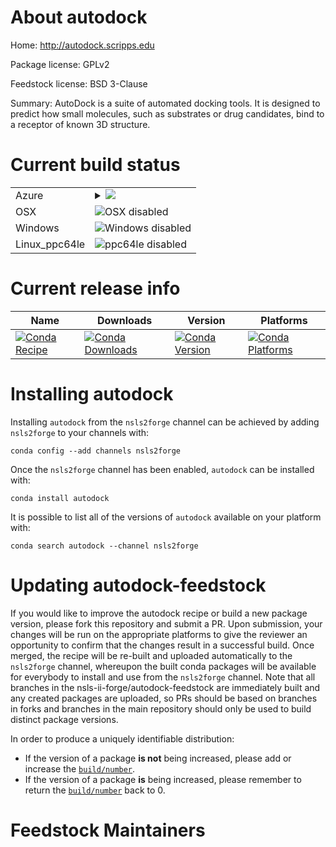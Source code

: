 About autodock
==============

Home: http://autodock.scripps.edu

Package license: GPLv2

Feedstock license: BSD 3-Clause

Summary: AutoDock is a suite of automated docking tools. It is designed to predict how small molecules, such as substrates or drug candidates, bind to a receptor of known 3D structure.



Current build status
====================


<table>
    
  <tr>
    <td>Azure</td>
    <td>
      <details>
        <summary>
          <a href="https://dev.azure.com/nsls2forge/nsls2forge/_build/latest?definitionId=177&branchName=master">
            <img src="https://dev.azure.com/nsls2forge/nsls2forge/_apis/build/status/autodock-feedstock?branchName=master">
          </a>
        </summary>
        <table>
          <thead><tr><th>Variant</th><th>Status</th></tr></thead>
          <tbody><tr>
              <td>linux</td>
              <td>
                <a href="https://dev.azure.com/nsls2forge/nsls2forge/_build/latest?definitionId=177&branchName=master">
                  <img src="https://dev.azure.com/nsls2forge/nsls2forge/_apis/build/status/autodock-feedstock?branchName=master&jobName=linux&configuration=linux_" alt="variant">
                </a>
              </td>
            </tr>
          </tbody>
        </table>
      </details>
    </td>
  </tr>
  <tr>
    <td>OSX</td>
    <td>
      <img src="https://img.shields.io/badge/OSX-disabled-lightgrey.svg" alt="OSX disabled">
    </td>
  </tr>
  <tr>
    <td>Windows</td>
    <td>
      <img src="https://img.shields.io/badge/Windows-disabled-lightgrey.svg" alt="Windows disabled">
    </td>
  </tr>
  <tr>
    <td>Linux_ppc64le</td>
    <td>
      <img src="https://img.shields.io/badge/ppc64le-disabled-lightgrey.svg" alt="ppc64le disabled">
    </td>
  </tr>
</table>

Current release info
====================

| Name | Downloads | Version | Platforms |
| --- | --- | --- | --- |
| [![Conda Recipe](https://img.shields.io/badge/recipe-autodock-green.svg)](https://anaconda.org/nsls2forge/autodock) | [![Conda Downloads](https://img.shields.io/conda/dn/nsls2forge/autodock.svg)](https://anaconda.org/nsls2forge/autodock) | [![Conda Version](https://img.shields.io/conda/vn/nsls2forge/autodock.svg)](https://anaconda.org/nsls2forge/autodock) | [![Conda Platforms](https://img.shields.io/conda/pn/nsls2forge/autodock.svg)](https://anaconda.org/nsls2forge/autodock) |

Installing autodock
===================

Installing `autodock` from the `nsls2forge` channel can be achieved by adding `nsls2forge` to your channels with:

```
conda config --add channels nsls2forge
```

Once the `nsls2forge` channel has been enabled, `autodock` can be installed with:

```
conda install autodock
```

It is possible to list all of the versions of `autodock` available on your platform with:

```
conda search autodock --channel nsls2forge
```




Updating autodock-feedstock
===========================

If you would like to improve the autodock recipe or build a new
package version, please fork this repository and submit a PR. Upon submission,
your changes will be run on the appropriate platforms to give the reviewer an
opportunity to confirm that the changes result in a successful build. Once
merged, the recipe will be re-built and uploaded automatically to the
`nsls2forge` channel, whereupon the built conda packages will be available for
everybody to install and use from the `nsls2forge` channel.
Note that all branches in the nsls-ii-forge/autodock-feedstock are
immediately built and any created packages are uploaded, so PRs should be based
on branches in forks and branches in the main repository should only be used to
build distinct package versions.

In order to produce a uniquely identifiable distribution:
 * If the version of a package **is not** being increased, please add or increase
   the [``build/number``](https://conda.io/docs/user-guide/tasks/build-packages/define-metadata.html#build-number-and-string).
 * If the version of a package **is** being increased, please remember to return
   the [``build/number``](https://conda.io/docs/user-guide/tasks/build-packages/define-metadata.html#build-number-and-string)
   back to 0.

Feedstock Maintainers
=====================


